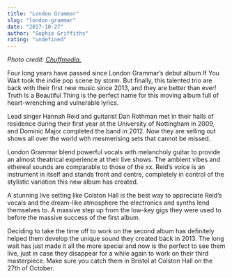 ```yaml
---
title: "London Grammar"
slug: "london-grammar"
date: "2017-10-27"
author: "Sophie Griffiths"
rating: "undefined"
---
```


_Photo credit: [Chuffmedia.](http://chuffmedia.com/artists/london-grammar)_

Four long years have passed since London Grammar’s debut album If You Wait took the indie pop scene by storm. But finally, this talented trio are back with their first new music since 2013, and they are better than ever! Truth Is a Beautiful Thing is the perfect name for this moving album full of heart-wrenching and vulnerable lyrics.

Lead singer Hannah Reid and guitarist Dan Rothman met in their halls of residence during their first year at the University of Nottingham in 2009, and Dominic Major completed the band in 2012. Now they are selling out shows all over the world with mesmerising sets that cannot be missed.

London Grammar blend powerful vocals with melancholy guitar to provide an almost theatrical experience at their live shows. The ambient vibes and ethereal sounds are comparable to those of the xx. Reid’s voice is an instrument in itself and stands front and centre, completely in control of the stylistic variation this new album has created.

A stunning live setting like Colston Hall is the best way to appreciate Reid’s vocals and the dream-like atmosphere the electronics and synths lend themselves to. A massive step up from the low-key gigs they were used to before the massive success of the first album.

Deciding to take the time off to work on the second album has definitely helped them develop the unique sound they created back in 2013. The long wait has just made it all the more special and now is the perfect to see them live, just in case they disappear for a while again to work on their third masterpiece. Make sure you catch them in Bristol at Colston Hall on the 27th of October.
